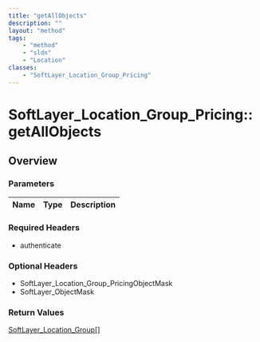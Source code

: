 ```yaml
---
title: "getAllObjects"
description: ""
layout: "method"
tags:
    - "method"
    - "sldn"
    - "Location"
classes:
    - "SoftLayer_Location_Group_Pricing"
---
```

# SoftLayer_Location_Group_Pricing::getAllObjects
## Overview 


### Parameters 
|Name | Type | Description |
| --- | --- | --- |


### Required Headers
* authenticate

### Optional Headers
* SoftLayer_Location_Group_PricingObjectMask
* SoftLayer_ObjectMask

### Return Values
<a href='/reference/datatypes/SoftLayer_Location_Group'>SoftLayer_Location_Group[] </a>

